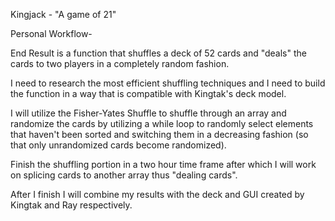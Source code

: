 Kingjack - "A game of 21"

Personal Workflow-

End Result is a function that shuffles a deck of 52 cards and "deals" the cards to two players in a completely random fashion.

I need to research the most efficient shuffling techniques and I need to build the function in a way that is compatible with Kingtak's deck model. 

I will utilize the Fisher-Yates Shuffle to shuffle through an array and randomize the cards by utilizing a while loop to randomly select elements that haven't been sorted and switching them in a decreasing fashion (so that only unrandomized cards become randomized).

Finish the shuffling portion in a two hour time frame after which I will work on splicing cards to another array thus "dealing cards".

After I finish I will combine my results with the deck and GUI created by Kingtak and Ray respectively.

